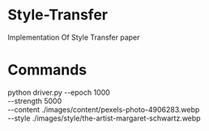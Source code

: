 # Style-Transfer
Implementation Of Style Transfer paper

# Commands
python driver.py --epoch 1000 \
 --strength 5000 \
 --content ./images/content/pexels-photo-4906283.webp \
 --style ./images/style/the-artist-margaret-schwartz.webp